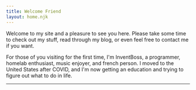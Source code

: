 ```yaml
---
title: Welcome Friend
layout: home.njk
---
```


Welcome to my site and a pleasure to see you here. Please take some time to check out my stuff, read through my blog, or even feel free to contact me if you want.

For those of you visiting for the first time, I'm InventBoss, a programmer, homelab enthusiast, music enjoyer, and french person. I moved to the United States after COVID, and I'm now getting an education and trying to figure out what to do in life.

---
